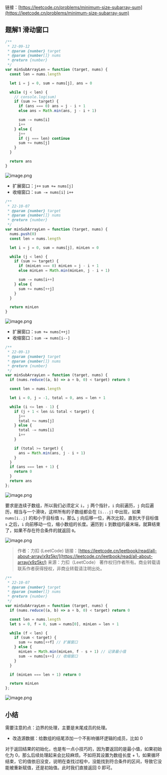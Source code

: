 链接：[https://leetcode.cn/problems/minimum-size-subarray-sum](https://leetcode.cn/problems/minimum-size-subarray-sum)

## 题解1 滑动窗口

```javascript
/**
 * 22-09-12
 * @param {number} target
 * @param {number[]} nums
 * @return {number}
 */
var minSubArrayLen = function (target, nums) {
  const len = nums.length

  let i = j = 0, sum = nums[j], ans = 0

  while (j < len) {
    // console.log(sum)
    if (sum >= target) {
      if (ans === 0) ans = j - i + 1
      else ans = Math.min(ans, j - i + 1)

      sum -= nums[i]
      i++
    } else {
      j++
      if (j === len) continue
      sum += nums[j]
    } 
  }

  return ans
}
```
![image.png](https://cdn.nlark.com/yuque/0/2022/png/2331396/1662943122779-e6704eee-33f9-408b-87d9-5549002eee0a.png#clientId=uc225dc72-c524-4&crop=0&crop=0&crop=1&crop=1&errorMessage=unknown%20error&from=paste&height=122&id=u9f8917ed&margin=%5Bobject%20Object%5D&name=image.png&originHeight=244&originWidth=902&originalType=binary&ratio=1&rotation=0&showTitle=false&size=48786&status=error&style=stroke&taskId=u0c7d1c8f-a0e6-4941-a5d4-fd77becac6f&title=&width=451)

- 扩展窗口：`j++` `sum += nums[j]`
- 收缩窗口：`sum -= nums[i]` `i++`

```javascript
/**
 * 22-10-07
 * @param {number} target
 * @param {number[]} nums
 * @return {number}
 */
var minSubArrayLen = function (target, nums) {
  nums.push(0)
  const len = nums.length

  let i = j = 0, sum = nums[j], minLen = 0

  while (j < len) {
    if (sum >= target) {
      if (minLen === 0) minLen = j - i + 1
      else minLen = Math.min(minLen, j - i + 1)

      sum -= nums[i++]
    } else {
      sum += nums[++j]
    }
  }

  return minLen
}
```

![image.png](https://cdn.nlark.com/yuque/0/2022/png/2331396/1665102053453-4d0bb364-5bb7-420f-beb6-56dfc1852cd8.png#clientId=ucf1be46c-6403-4&crop=0&crop=0&crop=1&crop=1&from=paste&height=121&id=u18be2fdb&margin=%5Bobject%20Object%5D&name=image.png&originHeight=242&originWidth=838&originalType=binary&ratio=1&rotation=0&showTitle=false&size=47940&status=done&style=stroke&taskId=ufcf37dbf-ee92-4d3f-99e5-bf25acacc06&title=&width=419)

- 扩展窗口：`sum += nums[++j]`
- 收缩窗口：`sum -= nums[i--]`

```javascript
/**
 * 22-09-13
 * @param {number} target
 * @param {number[]} nums
 * @return {number}
 */
var minSubArrayLen = function (target, nums) {
  if (nums.reduce((a, b) => a + b, 0) < target) return 0

  const len = nums.length

  let i = 0, j = -1, total = 0, ans = len + 1

  while (i <= len - 1) {
    if (j + 1 < len && total < target) {
      j++
      total += nums[j]
    } else {
      total -= nums[i]
      i++
    }

    if (total >= target) {
      ans = Math.min(ans, j - i + 1)
    }
  }
  if (ans === len + 1) {
    return 0
  }
  return ans
};
```

![image.png](https://cdn.nlark.com/yuque/0/2022/png/2331396/1663066663197-8944a170-bf49-470d-9955-2cd65c4df8c7.png#clientId=ua1c51aac-545d-4&crop=0&crop=0&crop=1&crop=1&errorMessage=unknown%20error&from=paste&height=126&id=uf07db7b4&margin=%5Bobject%20Object%5D&name=image.png&originHeight=252&originWidth=862&originalType=binary&ratio=1&rotation=0&showTitle=false&size=49844&status=error&style=stroke&taskId=u6e2dc695-633c-4ca5-b924-28094a3af70&title=&width=431)

要求是连续子数组，所以我们必须定义 `i`，`j` 两个指针，`i` 向前遍历，`j` 向后遍历，相当与一个滑块，这样所有的子数组都会在 `[i...j]` 中出现，如果 `nums[i..j]` 的和小于目标值 `s`，那么 `j` 向后移一位，再次比较，直到大于目标值 `s` 之后，`i` 向前移动一位，缩小数组的长度。遍历到 `i` 到数组的最末端，就算结束了，如果不存在符合条件的就返回 `0`。

![image.png](https://cdn.nlark.com/yuque/0/2022/png/2331396/1663066713346-e67f82f3-7f88-4351-8c46-344a17c1ebb6.png#clientId=ua1c51aac-545d-4&crop=0&crop=0&crop=1&crop=1&errorMessage=unknown%20error&from=paste&height=125&id=uc448c855&margin=%5Bobject%20Object%5D&name=image.png&originHeight=250&originWidth=1029&originalType=binary&ratio=1&rotation=0&showTitle=false&size=10449&status=error&style=stroke&taskId=u28b1346f-ec80-4a9e-a8b3-3cce7be4406&title=&width=514.5)

> 作者：力扣 (LeetCode)
> 链接：[https://leetcode.cn/leetbook/read/all-about-array/x9z5kr/](https://leetcode.cn/leetbook/read/all-about-array/x9z5kr/)
> 来源：力扣（LeetCode）
> 著作权归作者所有。商业转载请联系作者获得授权，非商业转载请注明出处。


```javascript
/**
 * 22-10-07
 * @param {number} target
 * @param {number[]} nums
 * @return {number}
 */
var minSubArrayLen = function (target, nums) {
  if (nums.reduce((a, b) => a + b, 0) < target) return 0

  const len = nums.length
  let s = 0, f = 0, sum = nums[0], minLen = len + 1

  while (f < len) {
    if (sum < target) {
      sum += nums[++f] // 扩展窗口
    } else {
      minLen = Math.min(minLen, f - s + 1) // 记录最小值
      sum -= nums[s++] // 收缩窗口
    }
  }

  if (minLen === len + 1) return 0

  return minLen
};
```

![image.png](https://cdn.nlark.com/yuque/0/2022/png/2331396/1665103405763-985c7d9e-a16e-4640-a0f4-8be2234235ff.png#clientId=ucf1be46c-6403-4&crop=0&crop=0&crop=1&crop=1&from=paste&height=121&id=u60ac6f6d&margin=%5Bobject%20Object%5D&name=image.png&originHeight=242&originWidth=882&originalType=binary&ratio=1&rotation=0&showTitle=false&size=49380&status=done&style=stroke&taskId=u967cbecc-37ab-40d1-bf56-1a01081e918&title=&width=441)

## 小结

需要注意的点：边界的处理，主要是末尾成员的处理。

- 改造源数据：给数组的结尾添加一个不影响循环逻辑的成员，比如 0

对于返回结果的初始化，也是有一点小技巧的，因为要返回的是最小值，如果初始化为 0，那么后续处理起来会比较麻烦。不如将其设置为数组长度 + 1，如果循环结束，它的值依旧没变，说明在查找过程中，没能找到符合条件的区间，导致它没能被重新赋值，还是初始值。此时我们直接返回 0 即可。
